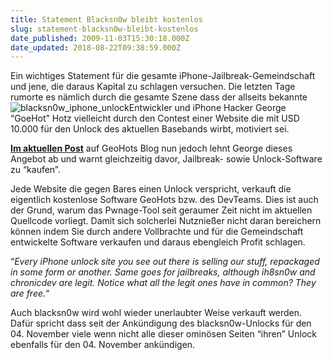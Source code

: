 ```yaml
---
title: Statement Blacksn0w bleibt kostenlos
slug: statement-blacksn0w-bleibt-kostenlos
date_published: 2009-11-03T15:30:18.000Z
date_updated: 2018-08-22T09:38:59.000Z
---
```


Ein wichtiges Statement für die gesamte iPhone-Jailbreak-Gemeindschaft und jene, die daraus Kapital zu schlagen versuchen. Die letzten Tage rumorte es nämlich durch die gesamte Szene dass der allseits bekannte ![blacksn0w_iphone_unlock](//www.thafaker.de/wp-content/uploads/2009/11/blacksn0w_iphone_unlock-258x300.jpg)Entwickler und iPhone Hacker George “GoeHot” Hotz vielleicht durch den Contest einer Website die mit USD 10.000 für den Unlock des aktuellen Basebands wirbt, motiviert sei.

**[Im aktuellen Post](http://iphonejtag.blogspot.com/2009/11/information-campaign.html)** auf GeoHots Blog nun jedoch lehnt George dieses Angebot ab und warnt gleichzeitig davor, Jailbreak- sowie Unlock-Software zu “kaufen”.

Jede Website die gegen Bares einen Unlock verspricht, verkauft die eigentlich kostenlose Software GeoHots bzw. des DevTeams. Dies ist auch der Grund, warum das Pwnage-Tool seit geraumer Zeit nicht im aktuellen Quellcode vorliegt. Damit sich solcherlei Nutznießer nicht daran bereichern können indem Sie durch andere Vollbrachte und für die Gemeindschaft entwickelte Software verkaufen und daraus ebengleich Profit schlagen.

“*Every iPhone unlock site you see out there is selling our stuff, repackaged in some form or another. Same goes for jailbreaks, although ih8sn0w and chronicdev are legit. Notice what all the legit ones have in common? They are free.*“

Auch blacksn0w wird wohl wieder unerlaubter Weise verkauft werden. Dafür spricht dass seit der Ankündigung des blacksn0w-Unlocks für den 04. November viele wenn nicht alle dieser ominösen Seiten “ihren” Unlock ebenfalls für den 04. November ankündigen.
